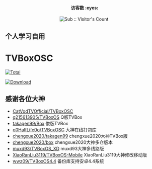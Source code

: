 <h4 align="center">访客数 :eyes:</h4>

<p align="center">
<img  src="https://profile-counter.glitch.me/TV_Actions/count.svg" alt="Sub :: Visitor's Count" />
 <img width=0 height=0 src="https://profile-counter.glitch.me/wwz09/count.svg" alt="wwz09:: Visitor's Count" />
</p>


## 个人学习自用

# TVBoxOSC

[![Total](https://shields.io/github/downloads/wwz09/TV_Actions/total?logo=Bookmeter&label=releases&logoColor=yellow&color=yellow)](https://github.com/wwz09/TV_Actions/releases)

[![Download](https://img.shields.io/github/v/release/wwz09/TV_Actions?color=orange&logoColor=orange&label=Download&logo=DocuSign)](https://github.com/wwz09/TV_Actions/releases/latest) 


## 感谢各位大神

- [CatVodTVOfficial/TVBoxOSC](https://github.com/CatVodTVOfficial/TVBoxOSC) 
- [q215613905/TVBoxOS](https://github.com/q215613905/TVBoxOS)  Q版TVBox
- [takagen99/Box](https://github.com/takagen99/Box)  俊版TVBox
- [o0HalfLife0o/TVBoxOSC](https://github.com/o0HalfLife0o/TVBoxOSC)   大神在线打包库
- [chengxue2020/takagen99](https://github.com/chengxue2020/takagen99)  chengxue2020大神TVBox版
- [chengxue2020/box](https://github.com/chengxue2020/box)  chengxue2020大神多仓版本
- [muxd93/TVBoxOS_XD](https://github.com/muxd93/TVBoxOS_XD)  muxd93大神多线路版
- [XiaoRanLiu3119/TVBoxOS-Mobile](https://github.com/XiaoRanLiu3119/TVBoxOS-Mobile) XiaoRanLiu3119大神修改移动版
- [wwz09/TVBoxOS4.4](https://github.com/wwz09/TVBoxOS4.4)  备份库支持安卓4.4系统

